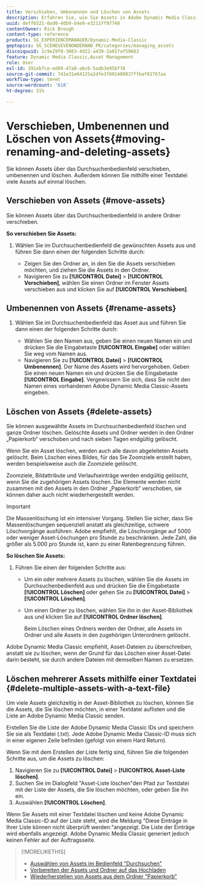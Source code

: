 ```yaml
---
title: Verschieben, Umbenennen und Löschen von Assets
description: Erfahren Sie, wie Sie Assets in Adobe Dynamic Media Classic verschieben, umbenennen und löschen können.
uuid: deff6521-0ad0-4db9-b4e0-e3211ff97740
contentOwner: Rick Brough
content-type: reference
products: SG_EXPERIENCEMANAGER/Dynamic-Media-Classic
geptopics: SG_SCENESEVENONDEMAND_PK/categories/managing_assets
discoiquuid: 1c9e29f0-3083-4d22-a439-2a01faf59683
feature: Dynamic Media Classic,Asset Management
role: User
exl-id: 391eb7ce-ed89-47a8-a6c6-5adb3e95bf78
source-git-commit: 741e31e64125a2dfe3f801480837ffbaf81767aa
workflow-type: tm+mt
source-wordcount: '618'
ht-degree: 31%

---
```


# Verschieben, Umbenennen und Löschen von Assets{#moving-renaming-and-deleting-assets}

Sie können Assets über das Durchsuchenbedienfeld verschieben, umbenennen und löschen. Außerdem können Sie mithilfe einer Textdatei viele Assets auf einmal löschen.

## Verschieben von Assets {#move-assets}

Sie können Assets über das Durchsuchenbedienfeld in andere Ordner verschieben.

**So verschieben Sie Assets:**

1. Wählen Sie im Durchsuchenbedienfeld die gewünschten Assets aus und führen Sie dann einen der folgenden Schritte durch:

   * Zeigen Sie den Ordner an, in den Sie die Assets verschieben möchten, und ziehen Sie die Assets in den Ordner.
   * Navigieren Sie zu **[!UICONTROL Datei]** > **[!UICONTROL Verschieben]**, wählen Sie einen Ordner im Fenster Assets verschieben aus und klicken Sie auf **[!UICONTROL Verschieben]**.

## Umbenennen von Assets {#rename-assets}

1. Wählen Sie im Durchsuchenbedienfeld das Asset aus und führen Sie dann einen der folgenden Schritte durch:

   * Wählen Sie den Namen aus, geben Sie einen neuen Namen ein und drücken Sie die Eingabetaste **[!UICONTROL Eingabe]** oder wählen Sie weg vom Namen aus.
   * Navigieren Sie zu **[!UICONTROL Datei]** > **[!UICONTROL Umbenennen]**. Der Name des Assets wird hervorgehoben. Geben Sie einen neuen Namen ein und drücken Sie die Eingabetaste **[!UICONTROL Eingabe]**. Vergewissern Sie sich, dass Sie nicht den Namen eines vorhandenen Adobe Dynamic Media Classic-Assets eingeben.

## Löschen von Assets {#delete-assets}

Sie können ausgewählte Assets im Durchsuchenbedienfeld löschen und ganze Ordner löschen. Gelöschte Assets und Ordner werden in den Ordner „Papierkorb“ verschoben und nach sieben Tagen endgültig gelöscht.

Wenn Sie ein Asset löschen, werden auch alle davon abgeleiteten Assets gelöscht. Beim Löschen eines Bildes, für das Sie Zoomziele erstellt haben, werden beispielsweise auch die Zoomziele gelöscht.

Zoomziele, Bildattribute und Verlaufseinträge werden endgültig gelöscht, wenn Sie die zugehörigen Assets löschen. Die Elemente werden nicht zusammen mit den Assets in den Ordner „Papierkorb“ verschoben, sie können daher auch nicht wiederhergestellt werden.

>[!IMPORTANT]
>
>Die Massenlöschung ist ein intensiver Vorgang. Stellen Sie sicher, dass Sie Massenlöschungen sequenziell anstatt als gleichzeitige, schwere Löschvorgänge ausführen. Adobe empfiehlt, die Löschvorgänge auf 5000 oder weniger Asset-Löschungen pro Stunde zu beschränken. Jede Zahl, die größer als 5.000 pro Stunde ist, kann zu einer Ratenbegrenzung führen.

**So löschen Sie Assets:**

1. Führen Sie einen der folgenden Schritte aus:

   * Um ein oder mehrere Assets zu löschen, wählen Sie die Assets im Durchsuchenbedienfeld aus und drücken Sie die Eingabetaste **[!UICONTROL Löschen]** oder gehen Sie zu **[!UICONTROL Datei]** > **[!UICONTROL Löschen]**.
   * Um einen Ordner zu löschen, wählen Sie ihn in der Asset-Bibliothek aus und klicken Sie auf **[!UICONTROL Ordner löschen]**.

      Beim Löschen eines Ordners werden der Ordner, alle Assets im Ordner und alle Assets in den zugehörigen Unterordnern gelöscht.

Adobe Dynamic Media Classic empfiehlt, Asset-Dateien zu überschreiben, anstatt sie zu löschen, wenn der Grund für das Löschen einer Asset-Datei darin besteht, sie durch andere Dateien mit demselben Namen zu ersetzen.

## Löschen mehrerer Assets mithilfe einer Textdatei {#delete-multiple-assets-with-a-text-file}

Um viele Assets gleichzeitig in der Asset-Bibliothek zu löschen, können Sie die Assets, die Sie löschen möchten, in einer Textdatei auflisten und die Liste an Adobe Dynamic Media Classic senden.

Erstellen Sie die Liste der Adobe Dynamic Media Classic IDs und speichern Sie sie als Textdatei (.txt). Jede Adobe Dynamic Media Classic-ID muss sich in einer eigenen Zeile befinden (gefolgt von einem Hard Return).

Wenn Sie mit dem Erstellen der Liste fertig sind, führen Sie die folgenden Schritte aus, um die Assets zu löschen:

1. Navigieren Sie zu **[!UICONTROL Datei]** > **[!UICONTROL Asset-Liste löschen]**.
1. Suchen Sie im Dialogfeld &quot;Asset-Liste löschen&quot;den Pfad zur Textdatei mit der Liste der Assets, die Sie löschen möchten, oder geben Sie ihn ein.
1. Auswählen **[!UICONTROL Löschen]**.

Wenn Sie Assets mit einer Textdatei löschen und keine Adobe Dynamic Media Classic-ID auf der Liste steht, wird die Meldung &quot;Diese Einträge in Ihrer Liste können nicht überprüft werden:&quot;angezeigt. Die Liste der Einträge wird ebenfalls angezeigt. Adobe Dynamic Media Classic generiert jedoch keinen Fehler auf der Auftragsseite.

>[!MORELIKETHIS]
>
>* [Auswählen von Assets im Bedienfeld &quot;Durchsuchen&quot;](selecting-assets-browse-panel.md#selecting_assets_in_the_browse_panel)
>* [Vorbereiten der Assets und Ordner auf das Hochladen](uploading-files.md#preparing_your_assets_and_folders_for_uploading)
>* [Wiederherstellen von Assets aus dem Ordner &quot;Papierkorb&quot;](trash-folder.md#restoring_assets_from_the_trash_folder)

